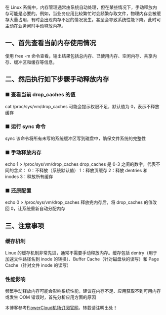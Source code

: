 
在 Linux 系统中，内存管理通常由系统自动处理，但在某些情况下，手动释放内存可能是必要的。例如，当业务应用比较繁忙时会频繁存取文件，物理内存会被缓存大量占用，有时会出现内存不足的情况发生，甚至会导致系统性能下降。此时可主动在业务闲时手动释放内存。


## 一、首先查看当前内存使用情况


使用 free \-m 命令查看，输出结果包括总内存、已使用内存、空闲内存、共享内存、缓冲区和缓存等信息。


## 二、然后执行如下步骤手动释放内存


### ■ 查看当前 drop\_caches 的值


cat /proc/sys/vm/drop\_caches
可能会提示权限不足，默认值为 0，表示不释放缓存


### ■ 运行 sync 命令


sync
该命令将所有未写的系统缓冲区写到磁盘中，确保文件系统的完整性


### ■ 手动释放内存


echo 1 \> /proc/sys/vm/drop\_caches
drop\_caches 是 0\-3 之间的数字，代表不同的含义：
0：不释放（系统默认值）
1：释放页缓存
2：释放 dentries 和 inodes
3：释放所有缓存


### ■ 还原配置


echo 0 \> /proc/sys/vm/drop\_caches
释放完内存后，将 drop\_caches 的值改回 0，让系统重新自动分配内存


## 三、注意事项


### 缓存机制


Linux 的缓存机制非常先进，通常不需要手动释放内存。缓存包括 dentry（用于加速文件路径名到 inode 的转换）、Buffer Cache（针对磁盘块的读写）和 Page Cache（针对文件 inode 的读写）


### 性能影响


频繁手动释放内存可能会影响系统性能，建议在内存不足、应用获取不到可用内存或发生 OOM 错误时，首先分析应用方面的原因


 本博客参考[FlowerCloud机场订阅官网](https://hanlianfangzhi.com)。转载请注明出处！
